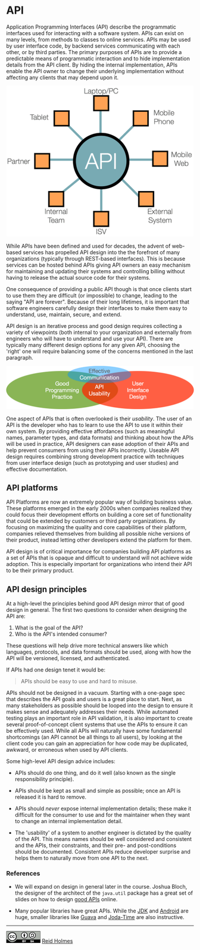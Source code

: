# API

Application Programming Interfaces (API) describe the programmatic interfaces used for interacting with a software system. APIs can exist on many levels, from methods to classes to online services. APIs may be used by user interface code, by backend services communicating with each other, or by third parties. The primary purposes of APIs are to provide a predictable means of programmatic interaction and to hide implementation details from the API client. By hiding the internal implementation, APIs enable the API owner to change their underlying implementation without affecting any clients that may depend upon it. 

<img src="./figures/API_star.png" width="512px" alt="API overview">

While APIs have been defined and used for decades, the advent of web-based services has propelled API design into the the forefront of many organizations (typically through REST-based interfaces). This is because services can be hosted behind APIs giving API owners an easy mechanism for maintaining and updating their systems and controlling billing without having to release the actual source code for their systems. 

One consequence of providing a public API though is that once clients start to use them they are difficult (or impossible) to change, leading to the saying "API are forever". Because of their long lifetimes, it is important that software engineers carefully design their interfaces to make them easy to understand, use, maintain, secure, and extend. 

API design is an iterative process and good design requires collecting a variety of viewpoints (both internal to your organization and externally from engineers who will have to understand and use your API). There are typically many different design options for any given API, choosing the 'right' one will require balancing some of the concerns mentioned in the last paragraph. 

<img src="./figures/API_usability.png" width="512px" alt="API usability">

One aspect of APIs that is often overlooked is their _usability_. The user of an API is the developer who has to learn to use the API to use it within their own system. By providing effective affordances (such as meaningful names, parameter types, and data formats) and thinking about how the APIs will be used in practice, API designers can ease adoption of their APIs and help prevent consumers from using their APIs incorrectly. Useable API design requires combining strong development practice with techniques from user interface design (such as prototyping and user studies) and effective documentation.

## API platforms

API Platforms are now an extremely popular way of building business value. These platforms emerged in the early 2000s when companies realized they could focus their development efforts on building a core set of functionality that could be extended by customers or third party organizations. By focusing on maximizing the quality and core capabilities of their platform, companies relieved themselves from building all possible niche versions of their product, instead letting other developers extend the platform for them. 

API design is of critical importance for companies building API platforms as a set of APIs that is opaque and difficult to understand will not achieve wide adoption. This is especially important for organizations who intend their API to be their primary product.

## API design principles

At a high-level the principles behind good API design mirror that of good design in general. The first two questions to consider when designing the API are:

1. What is the goal of the API?
1. Who is the API's intended consumer?

These questions will help drive more technical answers like which languages, protocols, and data formats should be used, along with how the API will be versioned, licensed, and authenticated.

If APIs had one design tenet it would be:

> APIs should be easy to use and hard to misuse.

APIs should not be designed in a vacuum. Starting with a one-page spec that describes the API goals and users is a great place to start. Next, as many stakeholders as possible should be looped into the design to ensure it makes sense and adequately addresses their needs. While automated testing plays an important role in API validation, it is also important to create several proof-of-concept client systems that use the APIs to ensure it can be effectively used. While all APIs will naturally have some fundamental shortcomings (an API cannot be all things to all users), by looking at the client code you can gain an appreciation for how code may be duplicated, awkward, or erroneous when used by API clients.

Some high-level API design advice includes: 

* APIs should do one thing, and do it well (also known as the single responsibility principle).

* APIs should be kept as small and simple as possible; once an API is released it is hard to remove.

* APIs should _never_ expose internal implementation details; these make it difficult for the consumer to use and for the maintainer when they want to change an internal implementation detail.

* The 'usability' of a system to another engineer is dictated by the quality of the API. This means names should be well considered and consistent and the APIs, their constraints, and their pre- and post-conditions should be documented. Consistent APIs reduce developer surprise and helps them to naturally move from one API to the next.

### References 

* We will expand on design in general later in the course. Joshua Bloch, the designer of the architect of the ```java.util``` package has a great set of slides on how to design [good APIs](http://static.googleusercontent.com/media/research.google.com/en//pubs/archive/32713.pdf) online.

* Many popular libraries have great APIs. While the [JDK](https://docs.oracle.com/javase/8/docs/api/) and [Android](https://developer.android.com/reference/packages.html) are huge, smaller libraries like [Guava](http://google.github.io/guava/releases/19.0/api/docs/) and [Joda-Time](http://www.joda.org/joda-time/quickstart.html) are also instructive. 


---
[![](figures/CCSA.png "Creative Commons: Attribution-ShareAlike")](https://creativecommons.org/licenses/by-sa/3.0/) [Reid Holmes](https://www.cs.ubc.ca/~rtholmes/)
